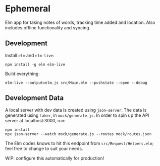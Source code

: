 # Ephemeral
Elm app for taking notes of words, tracking time added and location.
Also includes offline functionality and syncing.

## Development
Install `elm` and `elm-live`:
```shell
npm install -g elm elm-live
```

Build everything:
```shell
elm-live --output=elm.js src/Main.elm --pushstate --open --debug
```

## Development Data
A local server with dev data is created using `json-server`.
The data is generated using `faker`, in `mock/generate.js`.
In order to spin up the API server at localhost:3000, run:
```shell
npm install
npx json-server --watch mock/generate.js --routes mock/routes.json
```

The Elm codes knows to hit this endpoint from `src/Request/Helpers.elm`; feel free to change to suit your needs.

WIP: configure this automatically for production!
